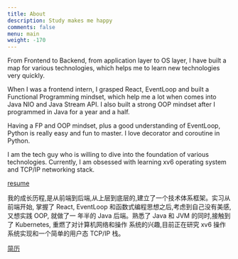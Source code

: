 ```yaml
---
title: About
description: Study makes me happy
comments: false
menu: main
weight: -170
---
```


From Frontend to Backend, from application layer to OS layer, I have built a map for various technologies, which helps me to learn new technologies very quickly.

When I was a frontend intern, I grasped React, EventLoop and built a Functional Programming mindset, which help me a lot when comes into Java NIO and Java Stream API. I also built a strong OOP mindset after I programmed in Java for a year and a half.

Having a FP and OOP mindset, plus a good understanding of EventLoop, Python is really easy and fun to master. I love decorator and coroutine in Python.

I am the tech guy who is willing to dive into the foundation of various technologies. Currently, I am obsessed with learning xv6 operating system and TCP/IP networking stack.

[resume](/files/resumes/resume_chenlingyun_en_US.pdf)


我的成长历程,是从前端到后端,从上层到底层的,建立了一个技术体系框架。实习从前端开始,
掌握了 React, EventLoop 和函数式编程思想之后,考虑到自己没有美感,又想实践 OOP, 就做了一
年半的 Java 后端。熟悉了 Java 和 JVM 的同时,接触到了 Kubernetes, 重燃了对计算机网络和操作
系统的兴趣,目前正在研究 xv6 操作系统实现和一个简单的用户态 TCP/IP 栈。

[简历](/files/resumes/resume_chenlingyun_zh_CN.pdf)
